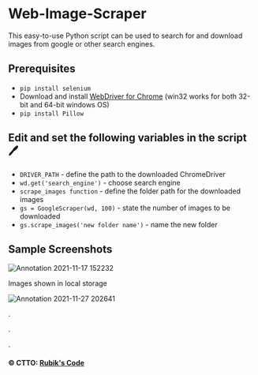 # Web-Image-Scraper

This easy-to-use Python script can be used to search for and download images from google or other search engines.

 ## Prerequisites
 * ```pip install selenium```
 * Download and install [WebDriver for Chrome](https://chromedriver.chromium.org/downloads) (win32 works for both 32-bit and 64-bit windows OS)
 * ```pip install Pillow```

 ## Edit and set the following variables in the script 🖊️
 * ```DRIVER_PATH``` - define the path to the downloaded ChromeDriver
 * ```wd.get('search_engine')``` - choose search engine 
 * ```scrape_images function``` - define the folder path for the downloaded images
 * ```gs = GoogleScraper(wd, 100)``` - state the number of images to be downloaded
 * ```gs.scrape_images('new folder name')``` - name the new folder

 ## Sample Screenshots
 
![Annotation 2021-11-17 152232](https://user-images.githubusercontent.com/75077076/143719743-d4965897-b43b-448a-93fc-11f51f2fd6c2.png)
 
 Images shown in local storage
 
![Annotation 2021-11-27 202641](https://user-images.githubusercontent.com/75077076/143719755-75523054-2a98-41fd-b8de-e89d817c055c.png)

.

.

.
#### ©️ CTTO: [Rubik's Code](https://rubikscode.net/2021/06/21/scraping-images-with-python/)
